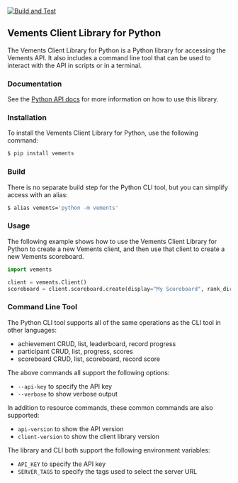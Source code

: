 [![Build and Test](https://github.com/vements/client-py/actions/workflows/build-test.yaml/badge.svg?event=push)](https://github.com/vements/client-py/actions/workflows/build-test.yaml)

## Vements Client Library for Python

The Vements Client Library for Python is a Python library for accessing the Vements API.  It also includes a command line tool that can be used to interact with the API in scripts or in a terminal.


### Documentation

See the [Python API docs](https://vements.io/docs/clients/python/) for more information on how to use this library.

### Installation

To install the Vements Client Library for Python, use the following command:

```bash
$ pip install vements
```

### Build 

There is no separate build step for the Python CLI tool, but you can simplify access with an alias:

```bash
$ alias vements='python -m vements'
```

### Usage 

The following example shows how to use the Vements Client Library for Python to create a new Vements client, and then use that client to create a new Vements scoreboard.

```python
import vements

client = vements.Client()
scoreboard = client.scoreboard.create(display="My Scoreboard", rank_dir="desc", public=False)
```

### Command Line Tool

The Python CLI tool supports all of the same operations as the CLI tool in other languages:

* achievement CRUD, list, leaderboard, record progress
* participant CRUD, list, progress, scores
* scoreboard CRUD, list, scoreboard, record score

The above commands all support the following options:

* `--api-key` to specify the API key
* `--verbose` to show verbose output

In addition to resource commands, these common commands are also supported:

* `api-version` to show the API version
* `client-version` to show the client library version

The library and CLI both support the following environment variables:

* `API_KEY` to specify the API key
* `SERVER_TAGS` to specify the tags used to select the server URL
